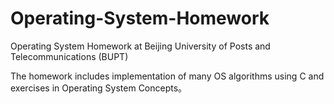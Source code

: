# Operating-System-Homework
Operating System Homework at Beijing University of Posts and Telecommunications (BUPT)

The homework includes implementation of many OS algorithms using C and exercises in Operating System Concepts。
